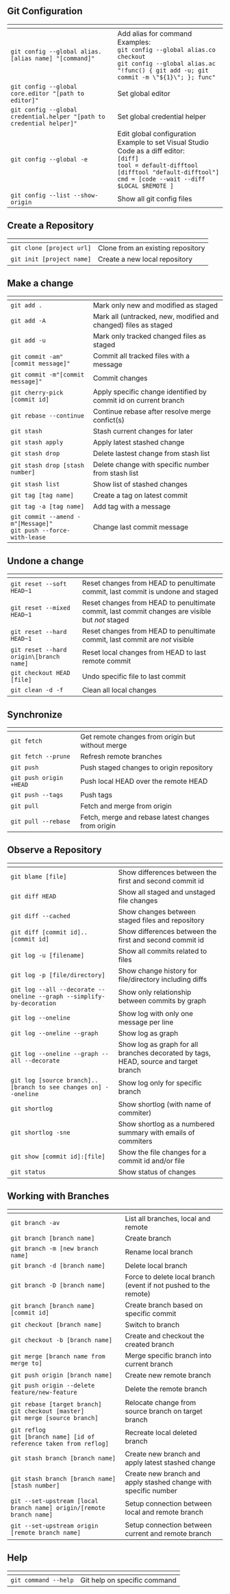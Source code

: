 ## Git Configuration
|<span>||
|:---|:---|
|```git config --global alias.[alias name] "[command]"```|Add alias for command <br>Examples: <br> ```git config --global alias.co checkout``` <br>  ```git config --global alias.ac "!func() { git add -u; git commit -m \"${1}\"; }; func" ```|
|```git config --global core.editor "[path to editor]"```|Set global editor|
|```git config --global credential.helper "[path to credential helper]"```|Set global credential helper|
|```git config --global -e```|Edit global configuration <br> Example to set Visual Studio Code as a diff editor: <br> ```[diff]``` <br> ```tool = default-difftool``` <br> ```[difftool "default-difftool"]``` <br> ```cmd = [code --wait --diff $LOCAL $REMOTE ]```|
|```git config --list --show-origin```|Show all git config files|

## Create a Repository
|<span>||
|:---|:---|
|```git clone [project url]```|Clone from an existing repository|
|```git init [project name]```|Create a new local repository|

## Make a change
|<span>||
|:---|:---|
|```git add .```|Mark only new and modified as staged|  
|```git add -A```|Mark all (untracked, new, modified and changed) files as staged|
|```git add -u```|Mark only tracked changed files as staged|
|```git commit -am"[commit message]"```|Commit all tracked files with a message|
|```git commit -m"[commit message]"```|Commit changes|
|```git cherry-pick [commit id]```|Apply specific change identified by commit id on current branch|
|```git rebase --continue```|Continue rebase after resolve merge confict(s)|
|```git stash```|Stash current changes for later|
|```git stash apply```|Apply latest stashed change|
|```git stash drop```|Delete lastest change from stash list|
|```git stash drop [stash number]```|Delete change with specific number from stash list|
|```git stash list```|Show list of stashed changes|
|```git tag [tag name]```|Create a tag on latest commit|
|```git tag -a [tag name]```|Add tag with a message|
|```git commit --amend -m"[Message]"``` <br> ```git push --force-with-lease```|Change last commit message|

## Undone a change
|<span>||
|:---|:---|
|```git reset --soft HEAD~1```|Reset changes from HEAD to penultimate commit, last commit is undone and staged|
|```git reset --mixed HEAD~1```|Reset changes from HEAD to penultimate commit, last commit changes are visible but _not_ staged|
|```git reset --hard HEAD~1```|Reset changes from HEAD to penultimate commit, last commit are _not_ visible|
|```git reset --hard origin\[branch name]```|Reset local changes from HEAD to last remote commit|
|```git checkout HEAD [file]```|Undo specific file to last commit|
|```git clean -d -f```|Clean all local changes|

## Synchronize
|<span>||
|:---|:---|
|```git fetch```|Get remote changes from origin but without merge|
|```git fetch --prune```|Refresh remote branches|
|```git push```|Push staged changes to origin repository|
|```git push origin +HEAD```|Push local HEAD over the remote HEAD|
|```git push --tags```|Push tags|
|```git pull```|Fetch and merge from origin|
|```git pull --rebase```|Fetch, merge and rebase latest changes from origin|

## Observe a Repository
|<span>||
|:---|:---|
|```git blame [file]```|Show differences between the first and second commit id|
|```git diff HEAD```|Show all staged and unstaged file changes|
|```git diff --cached```|Show changes between staged files and repository|
|```git diff [commit id]..[commit id]```|Show differences between the first and second commit id|
|```git log -u [filename]```|Show all commits related to files|
|```git log -p [file/directory]```|Show change history for file/directory including diffs
|```git log --all --decorate --oneline --graph --simplify-by-decoration```|Show only relationship between commits by graph|
|```git log --oneline```|Show log with only one message per line|
|```git log --oneline --graph```|Show log as graph|
|```git log --oneline --graph --all --decorate```|Show log as graph for all branches decorated by tags, HEAD, source and target branch|
|```git log [source branch]..[branch to see changes on] --oneline```|Show log only for specific branch|
|```git shortlog```|Show shortlog (with name of commiter)|
|```git shortlog -sne```|Show shortlog as a numbered summary with emails of commiters|
|```git show [commit id]:[file]```|Show the file changes for a commit id and/or file
|```git status```|Show status of changes|

## Working with Branches
|<span>||
|:---|:---|
|```git branch -av```|List all branches, local and remote|
|```git branch [branch name]```|Create branch|
|```git branch -m [new branch name]```|Rename local branch|
|```git branch -d [branch name]```|Delete local branch|
|```git branch -D [branch name]```|Force to delete local branch (event if not pushed to the remote)|
|```git branch [branch name] [commit id]```|Create branch based on specific commit|
|```git checkout [branch name]```|Switch to branch|
|```git checkout -b [branch name]```|Create and checkout the created branch|
|```git merge [branch name from merge to]```|Merge specific branch into current branch|
|```git push origin [branch name]```|Create new remote branch|
|```git push origin --delete feature/new-feature```|Delete the remote branch|
|```git rebase [target branch]``` <br> ```git checkout [master]``` <br> ```git merge [source branch]```|Relocate change from source branch on target branch|
|```git reflog``` <br> ```git [branch name] [id of reference taken from reflog]```|Recreate local deleted branch|
|```git stash branch [branch name]```|Create new branch and apply latest stashed change|
|```git stash branch [branch name] [stash number]```|Create new branch and apply stashed change with specific number|
|```git --set-upstream [local branch name] origin/[remote branch name]```|Setup connection between local and remote branch|
|```git --set-upstream origin [remote branch name]```|Setup connection between current and remote branch|

## Help
|<span>||
|:---|:---|
|```git command --help```|Git help on specific command|
